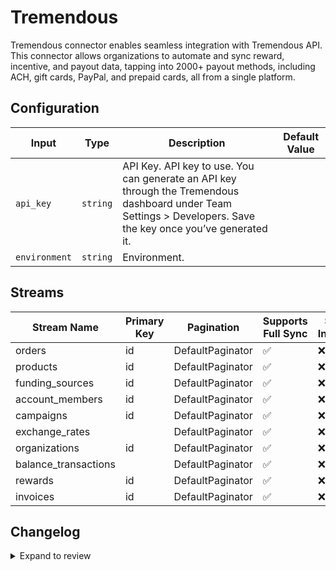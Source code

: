 # Tremendous
Tremendous connector  enables seamless integration with Tremendous API. This connector allows organizations to automate and sync reward, incentive, and payout data, tapping into 2000+ payout methods, including ACH, gift cards, PayPal, and prepaid cards, all from a single platform.

## Configuration

| Input | Type | Description | Default Value |
|-------|------|-------------|---------------|
| `api_key` | `string` | API Key. API key to use. You can generate an API key through the Tremendous dashboard under Team Settings &gt; Developers. Save the key once you’ve generated it. |  |
| `environment` | `string` | Environment.  |  |

## Streams
| Stream Name | Primary Key | Pagination | Supports Full Sync | Supports Incremental |
|-------------|-------------|------------|---------------------|----------------------|
| orders | id | DefaultPaginator | ✅ |  ❌  |
| products | id | DefaultPaginator | ✅ |  ❌  |
| funding_sources | id | DefaultPaginator | ✅ |  ❌  |
| account_members | id | DefaultPaginator | ✅ |  ❌  |
| campaigns | id | DefaultPaginator | ✅ |  ❌  |
| exchange_rates |  | DefaultPaginator | ✅ |  ❌  |
| organizations | id | DefaultPaginator | ✅ |  ❌  |
| balance_transactions |  | DefaultPaginator | ✅ |  ❌  |
| rewards | id | DefaultPaginator | ✅ |  ❌  |
| invoices | id | DefaultPaginator | ✅ |  ❌  |

## Changelog

<details>
  <summary>Expand to review</summary>

| Version          | Date              | Pull Request | Subject        |
|------------------|-------------------|--------------|----------------|
| 0.0.33 | 2025-08-24 | [65442](https://github.com/airbytehq/airbyte/pull/65442) | Update dependencies |
| 0.0.32 | 2025-08-09 | [64854](https://github.com/airbytehq/airbyte/pull/64854) | Update dependencies |
| 0.0.31 | 2025-08-02 | [64328](https://github.com/airbytehq/airbyte/pull/64328) | Update dependencies |
| 0.0.30 | 2025-07-26 | [64061](https://github.com/airbytehq/airbyte/pull/64061) | Update dependencies |
| 0.0.29 | 2025-07-20 | [63687](https://github.com/airbytehq/airbyte/pull/63687) | Update dependencies |
| 0.0.28 | 2025-07-12 | [63203](https://github.com/airbytehq/airbyte/pull/63203) | Update dependencies |
| 0.0.27 | 2025-07-05 | [62707](https://github.com/airbytehq/airbyte/pull/62707) | Update dependencies |
| 0.0.26 | 2025-06-28 | [62260](https://github.com/airbytehq/airbyte/pull/62260) | Update dependencies |
| 0.0.25 | 2025-06-14 | [61465](https://github.com/airbytehq/airbyte/pull/61465) | Update dependencies |
| 0.0.24 | 2025-05-24 | [60491](https://github.com/airbytehq/airbyte/pull/60491) | Update dependencies |
| 0.0.23 | 2025-05-10 | [60073](https://github.com/airbytehq/airbyte/pull/60073) | Update dependencies |
| 0.0.22 | 2025-05-04 | [59573](https://github.com/airbytehq/airbyte/pull/59573) | Update dependencies |
| 0.0.21 | 2025-04-27 | [59003](https://github.com/airbytehq/airbyte/pull/59003) | Update dependencies |
| 0.0.20 | 2025-04-19 | [58452](https://github.com/airbytehq/airbyte/pull/58452) | Update dependencies |
| 0.0.19 | 2025-04-12 | [57971](https://github.com/airbytehq/airbyte/pull/57971) | Update dependencies |
| 0.0.18 | 2025-04-05 | [57447](https://github.com/airbytehq/airbyte/pull/57447) | Update dependencies |
| 0.0.17 | 2025-03-29 | [56899](https://github.com/airbytehq/airbyte/pull/56899) | Update dependencies |
| 0.0.16 | 2025-03-22 | [56311](https://github.com/airbytehq/airbyte/pull/56311) | Update dependencies |
| 0.0.15 | 2025-03-08 | [55597](https://github.com/airbytehq/airbyte/pull/55597) | Update dependencies |
| 0.0.14 | 2025-03-01 | [55108](https://github.com/airbytehq/airbyte/pull/55108) | Update dependencies |
| 0.0.13 | 2025-02-22 | [54467](https://github.com/airbytehq/airbyte/pull/54467) | Update dependencies |
| 0.0.12 | 2025-02-15 | [54057](https://github.com/airbytehq/airbyte/pull/54057) | Update dependencies |
| 0.0.11 | 2025-02-08 | [53566](https://github.com/airbytehq/airbyte/pull/53566) | Update dependencies |
| 0.0.10 | 2025-02-01 | [53065](https://github.com/airbytehq/airbyte/pull/53065) | Update dependencies |
| 0.0.9 | 2025-01-25 | [52446](https://github.com/airbytehq/airbyte/pull/52446) | Update dependencies |
| 0.0.8 | 2025-01-18 | [51945](https://github.com/airbytehq/airbyte/pull/51945) | Update dependencies |
| 0.0.7 | 2025-01-11 | [51406](https://github.com/airbytehq/airbyte/pull/51406) | Update dependencies |
| 0.0.6 | 2024-12-28 | [50768](https://github.com/airbytehq/airbyte/pull/50768) | Update dependencies |
| 0.0.5 | 2024-12-21 | [50363](https://github.com/airbytehq/airbyte/pull/50363) | Update dependencies |
| 0.0.4 | 2024-12-14 | [49750](https://github.com/airbytehq/airbyte/pull/49750) | Update dependencies |
| 0.0.3 | 2024-12-12 | [49375](https://github.com/airbytehq/airbyte/pull/49375) | Update dependencies |
| 0.0.2 | 2024-12-11 | [49128](https://github.com/airbytehq/airbyte/pull/49128) | Starting with this version, the Docker image is now rootless. Please note that this and future versions will not be compatible with Airbyte versions earlier than 0.64 |
| 0.0.1 | 2024-10-29 | | Initial release by [@bishalbera](https://github.com/bishalbera) via Connector Builder |

</details>
